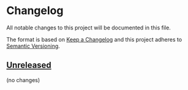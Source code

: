 # Changelog

All notable changes to this project will be documented in this file.

The format is based on [Keep a Changelog](http://keepachangelog.com/)
and this project adheres to [Semantic Versioning](http://semver.org/).

## [Unreleased]

(no changes)


[Unreleased]: https://github.com/nrf-rs/nrf52840-dk/compare/v0.1.0...HEAD
